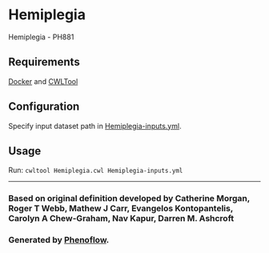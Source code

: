# Hemiplegia

Hemiplegia - PH881

## Requirements

[Docker](https://docs.docker.com/install/) and [CWLTool](https://github.com/common-workflow-language/cwltool#install)

## Configuration

Specify input dataset path in [Hemiplegia-inputs.yml](Hemiplegia-inputs.yml).

## Usage

Run: `cwltool Hemiplegia.cwl Hemiplegia-inputs.yml`

***

### Based on original definition developed by Catherine Morgan, Roger T Webb, Mathew J Carr, Evangelos Kontopantelis, Carolyn A Chew-Graham, Nav Kapur, Darren M. Ashcroft
### Generated by [Phenoflow](https://kclhi.org/phenoflow).
